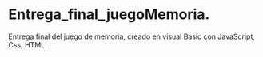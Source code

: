 # Entrega_final_juegoMemoria.
Entrega final del juego de memoria, creado en visual Basic con JavaScript, Css, HTML.
